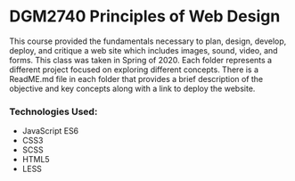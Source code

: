 # DGM2740 Principles of Web Design

This course provided the fundamentals necessary to plan, design, develop, deploy, and critique a web site which includes images, sound, video, and forms. This class was taken in Spring of 2020. Each folder represents a different project focused on exploring different concepts. There is a ReadME.md file in each folder that provides a brief description of the objective and key concepts along with a link to deploy the website. 

### Technologies Used: 

- JavaScript ES6
- CSS3
- SCSS 
- HTML5
- LESS
